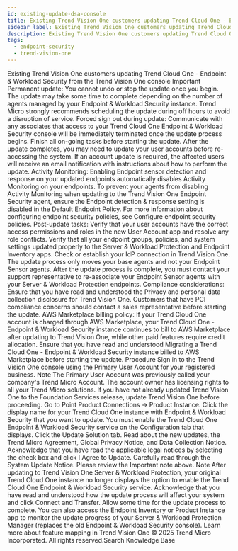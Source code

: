 ```yaml
---
id: existing-update-dsa-console
title: Existing Trend Vision One customers updating Trend Cloud One - Endpoint & Workload Security from the Trend Vision One console
sidebar_label: Existing Trend Vision One customers updating Trend Cloud One - Endpoint & Workload Security from the Trend Vision One console
description: Existing Trend Vision One customers updating Trend Cloud One - Endpoint & Workload Security from the Trend Vision One console
tags:
  - endpoint-security
  - trend-vision-one
---
```


 Existing Trend Vision One customers updating Trend Cloud One - Endpoint & Workload Security from the Trend Vision One console Important Permanent update: You cannot undo or stop the update once you begin. The update may take some time to complete depending on the number of agents managed by your Endpoint & Workload Security instance. Trend Micro strongly recommends scheduling the update during off hours to avoid a disruption of service. Forced sign out during update: Communicate with any associates that access to your Trend Cloud One Endpoint & Workload Security console will be immediately terminated once the update process begins. Finish all on-going tasks before starting the update. After the update completes, you may need to update your user accounts before re-accessing the system. If an account update is required, the affected users will receive an email notification with instructions about how to perform the update. Activity Monitoring: Enabling Endpoint sensor detection and response on your updated endpoints automatically disables Activity Monitoring on your endpoints. To prevent your agents from disabling Activity Monitoring when updating to the Trend Vision One Endpoint Security agent, ensure the Endpoint detection & response setting is disabled in the Default Endpoint Policy. For more information about configuring endpoint security policies, see Configure endpoint security policies. Post-update tasks: Verify that your user accounts have the correct access permissions and roles in the new User Account app and resolve any role conflicts. Verify that all your endpoint groups, policies, and system settings updated properly to the Server & Workload Protection and Endpoint Inventory apps. Check or establish your IdP connection in Trend Vision One. The update process only moves your base agents and not your Endpoint Sensor agents. After the update process is complete, you must contact your support representative to re-associate your Endpoint Sensor agents with your Server & Workload Protection endpoints. Compliance considerations: Ensure that you have read and understood the Privacy and personal data collection disclosure for Trend Vision One. Customers that have PCI compliance concerns should contact a sales representative before starting the update. AWS Marketplace billing policy: If your Trend Cloud One account is charged through AWS Marketplace, your Trend Cloud One - Endpoint & Workload Security instance continues to bill to AWS Marketplace after updating to Trend Vision One, while other paid features require credit allocation. Ensure that you have read and understood Migrating a Trend Cloud One - Endpoint & Workload Security instance billed to AWS Marketplace before starting the update. Procedure Sign in to the Trend Vision One console using the Primary User Account for your registered business. Note The Primary User Account was previously called your company's Trend Micro Account. The account owner has licensing rights to all your Trend Micro solutions. If you have not already updated Trend Vision One to the Foundation Services release, update Trend Vision One before proceeding. Go to Point Product Connections → Product Instance. Click the display name for your Trend Cloud One instance with Endpoint & Workload Security that you want to update. You must enable the Trend Cloud One Endpoint & Workload Security service on the Configuration tab that displays. Click the Update Solution tab. Read about the new updates, the Trend Micro Agreement, Global Privacy Notice, and Data Collection Notice. Acknowledge that you have read the applicable legal notices by selecting the check box and click I Agree to Update. Carefully read through the System Update Notice. Please review the Important note above. Note After updating to Trend Vision One Server & Workload Protection, your original Trend Cloud One instance no longer displays the option to enable the Trend Cloud One Endpoint & Workload Security service. Acknowledge that you have read and understood how the update process will affect your system and click Connect and Transfer. Allow some time for the update process to complete. You can also access the Endpoint Inventory or Product Instance app to monitor the update progress of your Server & Workload Protection Manager (replaces the old Endpoint & Workload Security console). Learn more about feature mapping in Trend Vision One © 2025 Trend Micro Incorporated. All rights reserved.Search Knowledge Base